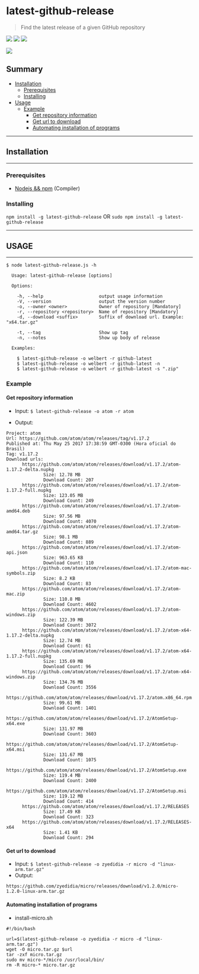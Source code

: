 # latest-github-release
> Find the latest release of a given GitHub repository

[![](https://badge.fury.io/js/latest-github-release.svg)](https://badge.fury.io/js/latest-github-release)
[![](https://img.shields.io/badge/node-%3E=4.6.1-brightgreen.svg)](https://nodejs.org/en/download/)
[![](https://david-dm.org/welbert/latest-github-release.svg)](https://david-dm.org/welbert/latest-github-release)

[![](https://nodei.co/npm/latest-github-release.png)](https://nodei.co/npm/latest-github-release/)


## Summary

- [Installation](#installation)
  - [Prerequisites](#prerequisites)
  - [Installing](#installing)
- [Usage](#usage)
  - [Example](#example)
    - [Get repository information](#get-repository-information)
    - [Get url to download](#get-url-to-download)
    - [Automating installation of programs](#automating-installation-of-programs)

---
## Installation
---

### Prerequisites

  - [Nodejs && npm](https://nodejs.org/en/download/) (Compiler)

### Installing

`npm install -g latest-github-release`
OR
`sudo npm install -g latest-github-release`

---
## USAGE
---

```
$ node latest-github-release.js -h

  Usage: latest-github-release [options]

  Options:

    -h, --help                     output usage information
    -V, --version                  output the version number
    -o, --owner <owner>            Owner of repository [Mandatory]
    -r, --repository <repository>  Name of repository [Mandatory]
    -d, --download <suffix>        Suffix of download url. Example: "x64.tar.gz"

    -t, --tag                      Show up tag
    -n, --notes                    Show up body of release

  Examples:

    $ latest-github-release -o welbert -r github-latest
    $ latest-github-release -o welbert -r github-latest -n
    $ latest-github-release -o welbert -r github-latest -s ".zip"

```

### Example

  #### Get repository information
  
  - Input: 
    `$ latest-github-release -o atom -r atom`
  
  - Output: 
  ```
Project: atom
Url: https://github.com/atom/atom/releases/tag/v1.17.2
Published at: Thu May 25 2017 17:38:59 GMT-0300 (Hora oficial do Brasil)
Tag: v1.17.2
Download urls:
        https://github.com/atom/atom/releases/download/v1.17.2/atom-1.17.2-delta.nupkg
                Size: 12.78 MB
                Download Count: 207
        https://github.com/atom/atom/releases/download/v1.17.2/atom-1.17.2-full.nupkg
                Size: 123.05 MB
                Download Count: 249
        https://github.com/atom/atom/releases/download/v1.17.2/atom-amd64.deb
                Size: 97.56 MB
                Download Count: 4070
        https://github.com/atom/atom/releases/download/v1.17.2/atom-amd64.tar.gz
                Size: 98.1 MB
                Download Count: 889
        https://github.com/atom/atom/releases/download/v1.17.2/atom-api.json
                Size: 963.65 KB
                Download Count: 110
        https://github.com/atom/atom/releases/download/v1.17.2/atom-mac-symbols.zip
                Size: 8.2 KB
                Download Count: 83
        https://github.com/atom/atom/releases/download/v1.17.2/atom-mac.zip
                Size: 110.8 MB
                Download Count: 4602
        https://github.com/atom/atom/releases/download/v1.17.2/atom-windows.zip
                Size: 122.39 MB
                Download Count: 3072
        https://github.com/atom/atom/releases/download/v1.17.2/atom-x64-1.17.2-delta.nupkg
                Size: 12.74 MB
                Download Count: 61
        https://github.com/atom/atom/releases/download/v1.17.2/atom-x64-1.17.2-full.nupkg
                Size: 135.69 MB
                Download Count: 96
        https://github.com/atom/atom/releases/download/v1.17.2/atom-x64-windows.zip
                Size: 134.76 MB
                Download Count: 3556
        https://github.com/atom/atom/releases/download/v1.17.2/atom.x86_64.rpm
                Size: 99.61 MB
                Download Count: 1401
        https://github.com/atom/atom/releases/download/v1.17.2/AtomSetup-x64.exe
                Size: 131.97 MB
                Download Count: 3603
        https://github.com/atom/atom/releases/download/v1.17.2/AtomSetup-x64.msi
                Size: 131.67 MB
                Download Count: 1075
        https://github.com/atom/atom/releases/download/v1.17.2/AtomSetup.exe
                Size: 119.4 MB
                Download Count: 2400
        https://github.com/atom/atom/releases/download/v1.17.2/AtomSetup.msi
                Size: 119.12 MB
                Download Count: 414
        https://github.com/atom/atom/releases/download/v1.17.2/RELEASES
                Size: 17.49 KB
                Download Count: 323
        https://github.com/atom/atom/releases/download/v1.17.2/RELEASES-x64
                Size: 1.41 KB
                Download Count: 294

  ```
  
  
  #### Get url to download
  
  
  - Input: 
    `$ latest-github-release -o zyedidia -r micro -d "linux-arm.tar.gz"`
  - Output: 
  ```
  https://github.com/zyedidia/micro/releases/download/v1.2.0/micro-1.2.0-linux-arm.tar.gz

  ```
  
  
  #### Automating installation of programs
  
  
  - install-micro.sh
  ```
  #!/bin/bash

  url=$(latest-github-release -o zyedidia -r micro -d "linux-arm.tar.gz")
  wget -O micro.tar.gz $url
  tar -zxf micro.tar.gz
  sudo mv micro-*/micro /usr/local/bin/
  rm -R micro-* micro.tar.gz
  ```
  
